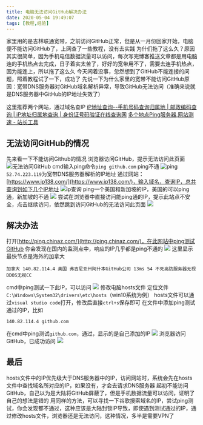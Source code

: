 ```yaml
---
title: 电脑无法访问GitHub解决办法
date: 2020-05-04 19:49:07
tags: [教程,经验]
---
```

家里用的是吉林联通宽带，之前访问GitHub正常，但是从一月份回家开始，电脑便不能访问GitHub了，上网查了一些教程，没有去实践
为什们拖了这么久？原因其实很简单，因为手机电信数据流量可以访问，每次写完博客推送文章都是用电脑连的手机热点去完成，日子着实太苦了，好好的宽带用不了，需要去连手机热点，因为能连上，所以拖了这么久
今天闲着没事，忽然想到了GitHub不能连接的问题，照着教程试了一下，成功了
先说一下为什么家里的宽带不能访问GitHub原因：宽带DNS服务器对GitHub域名解析异常，导致GitHub无法访问（准确来说就是DNS服务器中GitHub的IP地址失效了）
<!--more-->
这里推荐两个网站，通过域名查IP
[iP地址查询--手机号码查询归属地 | 邮政编码查询 | iP地址归属地查询 | 身份证号码验证在线查询网](https://www.ip138.com/)
[多个地点Ping服务器,网站测速 - 站长工具](http://ping.chinaz.com/)
## 无法访问GitHub的情况
先来看一下不能访问Github的情况
浏览器访问GitHub，提示无法访问此页面
![无法访问GitHub](https://i.loli.net/2020/05/04/aPd1IgXTAM9CNY4.png)
cmd输入ping命令`ping github.com`
ping不通
![ping](https://i.ibb.co/xSj9fHv/php-PILHt-V.png)
`52.74.223.119`为宽带DNS服务器解析的IP地址
通过网站：[https://www.ip138.com/](https://www.ip138.com/)，输入域名，查询IP，总共查询到如下几个IP地址
![ip查询](https://i.loli.net/2020/05/04/ngwxaV1rGS9sTLZ.png)
ping一个美国和新加坡的IP，美国的可以ping通，新加坡的不通
![](https://i.loli.net/2020/05/04/EijKwWzVtJH9q25.png)
尝试在浏览器中直接访问能ping通的IP，提示此站点不安全，点击继续访问，依然跳到访问GitHub的无法访问此页面
![](https://i.loli.net/2020/05/04/WUnVNQPL42CgIvO.png)
## 解决办法
打开[http://ping.chinaz.com/](http://ping.chinaz.com/)，在此网站中ping测试GitHub
你会发现在国内的监测点中，响应的IP几乎都是ping不通的
![](https://i.loli.net/2020/05/04/Y96HdLzEtrPK4Jq.png)
这里显示最快节点是海外的加拿大
```
加拿大 140.82.114.4 美国 弗吉尼亚州阿什本GitHub公司 13ms 54 不死高防服务器无视DDOS无视CC
```
cmd中ping测试一下此IP，可以访问
![](https://i.loli.net/2020/05/04/HBTha6x1N9EGktw.png)
修改电脑hosts文件
定位文件`C:\Windows\System32\drivers\etc\hosts`（win10系统为例）
hosts文件可以通过`visual studio code`打开，修改后直接`ctrl+s`保存即可
在文件中添加ping测试通过的IP，比如
```
140.82.114.4 github.com
```
在cmd中ping测试`github.com`，通过，显示的是自己添加的IP
![](https://i.loli.net/2020/05/04/jeS85g9MvH3zE1n.png)
浏览器访问GitHub，已成功访问
![](https://i.loli.net/2020/05/04/VrZGzFAQJWeC2hy.png)
## 最后
hosts文件中的IP优先级大于DNS服务器中的IP，访问网站时，系统会先在hosts文件中查找域名所对应的IP，如果没有，才会去请求DNS服务器
起初不能访问GitHub，自己以为是大陆将GitHub屏蔽了，但是手机数据流量可以访问，证明了自己的想法是错的
用同样的方法，可以寻找一下谷歌搜索域名的IP，尝试ping测试，你会发现都不通过，这种应该是大陆封锁IP导致，即使遇到测试通过的IP，通过修改hosts文件，浏览器还是无法访问，这种情况，多半是需要VPN了